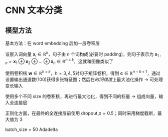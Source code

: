 # CNN 文本分类

## 模型方法

基本方法：在 word embedding 后加一层卷积层

设嵌入词向量 $\mathbf x_i \in \mathbb R^k$，句子由 $n$ 个词构成(必要时 padding)，则句子表示为 $\mathbf{x}_{1: n}=\mathbf{x}_{1} \oplus \mathbf{x}_{2} \oplus \ldots \oplus \mathbf{x}_{n} \in \mathbb R^{n \times k}$，这就和图像类似了

使用卷积核 $\mathbf w \in \mathbb R^{h \times k}，h = 3, 4, 5$对句子矩阵卷积，得到 $\mathbf c\in \mathbb R^{n - h + 1}$，通过设置输出通道数(100)获得多张特征图；然后在*时间维度*上最大池化操作 -> 可处理变长输入

使用多个不同 size 的卷积核，再进行最大池化，得到不同的标量 -> 组成向量，输入全连接层

正则化方面，在最终的全连接层前使用 dropout	$p = 0.5$；同时采用梯度截断，最大值为 3

batch_size = 50	Adadelta